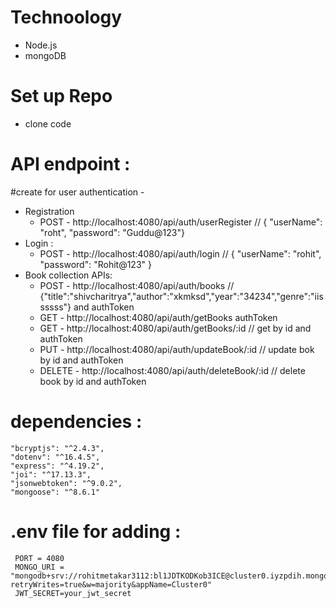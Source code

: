 # Technoology
  - Node.js
  - mongoDB
# Set up Repo
 - clone code
# API endpoint : 
 #create for user authentication - 
 - Registration 
   - POST - http://localhost:4080/api/auth/userRegister   // { "userName": "roht",  "password": "Guddu@123"}
 - Login :
   - POST - http://localhost:4080/api/auth/login    // { "userName": "rohit", "password": "Rohit@123" }
 - Book collection APIs:
   - POST - http://localhost:4080/api/auth/books    // {"title":"shivcharitrya","author":"xkmksd","year":"34234","genre":"iissssss"} and authToken
   - GET - http://localhost:4080/api/auth/getBooks  authToken
   - GET - http://localhost:4080/api/auth/getBooks/:id  // get by id and authToken
   - PUT - http://localhost:4080/api/auth/updateBook/:id  // update bok by id and authToken
   - DELETE - http://localhost:4080/api/auth/deleteBook/:id  // delete book by id and authToken
# dependencies : 
    "bcryptjs": "^2.4.3",
    "dotenv": "^16.4.5",
    "express": "^4.19.2",
    "joi": "^17.13.3",
    "jsonwebtoken": "^9.0.2",
    "mongoose": "^8.6.1"
# .env file for adding :
     PORT = 4080
     MONGO_URI = "mongodb+srv://rohitmetakar3112:bl1JDTKODKob3ICE@cluster0.iyzpdih.mongodb.net/video_data?retryWrites=true&w=majority&appName=Cluster0"
     JWT_SECRET=your_jwt_secret

    
